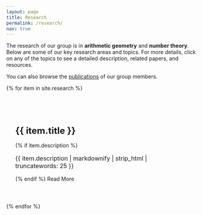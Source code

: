 ```yaml
---
layout: page
title: Research
permalink: /research/
nav: true
---
```


The research of our group is in **arithmetic geometry** and **number theory**. Below are some of our key research areas and topics. For more details, click on any of the topics to see a detailed description, related papers, and resources.

You can also browse the [publications](/publications) of our group members.

<div class="research-grid mt-5">
  {% for item in site.research %}
    <a href="{{ item.url | relative_url }}" class="research-card">
      <div class="card-body">
        <h4 class="card-title">{{ item.title }}</h4>
        {% if item.description %}
          <p class="card-text">{{ item.description | markdownify | strip_html | truncatewords: 25 }}</p>
        {% endif %}
        <span class="btn btn-sm btn-outline-primary">Read More</span>
      </div>
    </a>
  {% endfor %}
</div>

<style>
.research-grid {
  display: grid;
  grid-template-columns: repeat(auto-fill, minmax(300px, 1fr));
  gap: 2rem;
}
.research-card {
  display: block;
  text-decoration: none;
  border: 1px solid var(--border-color);
  border-radius: var(--radius-lg);
  background-color: var(--bg-primary);
  box-shadow: var(--shadow-sm);
  transition: all var(--transition-base);
  height: 100%;
}
.research-card:hover {
  transform: translateY(-5px);
  box-shadow: var(--shadow-md);
  border-color: var(--primary);
}
.research-card .card-body {
  padding: 1.5rem;
}
.research-card .card-title {
  font-size: 1.5rem;
  color: var(--primary);
  margin-bottom: 1rem;
}
.research-card .card-text {
  color: var(--text-secondary);
  font-size: 1rem;
}
</style> 